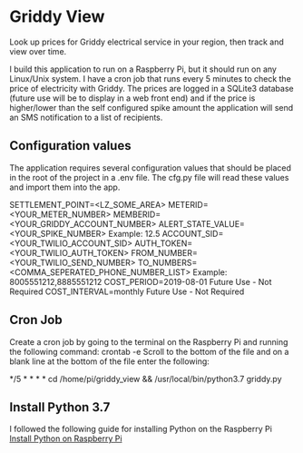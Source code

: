 # Griddy View
Look up prices for Griddy electrical service in your region, then track and view over time.

I build this application to run on a Raspberry Pi, but it should run on any Linux/Unix system.  I have a cron job that runs every 5 minutes to check the price of electricity with Griddy.  The prices are logged in a SQLite3 database (future use will be to display in a web front end) and if the price is higher/lower than the self configured spike amount the application will send an SMS notification to a list of recipients.

## Configuration values
The application requires several configuration values that should be placed in the root of the project in a .env file.  The cfg.py file will read these values and import them into the app.

SETTLEMENT_POINT=<LZ_SOME_AREA>
METERID=<YOUR_METER_NUMBER>
MEMBERID=<YOUR_GRIDDY_ACCOUNT_NUMBER>
ALERT_STATE_VALUE=<YOUR_SPIKE_NUMBER> Example: 12.5
ACCOUNT_SID=<YOUR_TWILIO_ACCOUNT_SID>
AUTH_TOKEN=<YOUR_TWILIO_AUTH_TOKEN>
FROM_NUMBER=<YOUR_TWILIO_SEND_NUMBER>
TO_NUMBERS=<COMMA_SEPERATED_PHONE_NUMBER_LIST> Example: 8005551212,8885551212
COST_PERIOD=2019-08-01  Future Use - Not Required
COST_INTERVAL=monthly Future Use - Not Required

## Cron Job
Create a cron job by going to the terminal on the Raspberry Pi and running the following command:  crontab -e
Scroll to the bottom of the file and on a blank line at the bottom of the file enter the following:

*/5 * * * * cd /home/pi/griddy_view && /usr/local/bin/python3.7 griddy.py

## Install Python 3.7
I followed the following guide for installing Python on the Raspberry Pi
 [Install Python on Raspberry Pi](https://installvirtual.com/install-python-3-7-on-raspberry-pi/)
